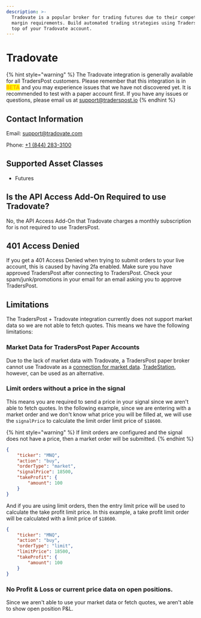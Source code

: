 ```yaml
---
description: >-
  Tradovate is a popular broker for trading futures due to their competitive
  margin requirements. Build automated trading strategies using TradersPost on
  top of your Tradovate account.
---
```


# Tradovate

{% hint style="warning" %}
The Tradovate integration is generally available for all TradersPost customers. Please remember that this integration is in <mark style="color:orange;">**BETA**</mark> and you may experience issues that we have not discovered yet. It is recommended to test with a paper account first. If you have any issues or questions, please email us at [support@traderspost.io](mailto:support@traderspost.io)
{% endhint %}

## Contact Information

Email: [support@tradovate.com](mailto:support@tradovate.com)

Phone: [+1 (844) 283-3100](tel:18442833100)

## Supported Asset Classes

* Futures

## Is the API Access Add-On Required to use Tradovate?

No, the API Access Add-On that Tradovate charges a monthly subscription for is not required to use TradersPost.

## 401 Access Denied

If you get a 401 Access Denied when trying to submit orders to your live account, this is caused by having 2fa enabled. Make sure you have approved TradersPost after connecting to TradersPost. Check your spam/junk/promotions in your email for an email asking you to approve TradersPost.

## Limitations

The TradersPost + Tradovate integration currently does not support market data so we are not able to fetch quotes. This means we have the following limitations:

### Market Data for TradersPost Paper Accounts

Due to the lack of market data with Tradovate, a TradersPost paper broker cannot use Tradovate as a [connection for market data](../learn/platform-concepts/paper-trading.md#market-data-source). [TradeStation](tradestation.md), however, can be used as an alternative.

### Limit orders without a price in the signal

This means you are required to send a price in your signal since we aren't able to fetch quotes. In the following example, since we are entering with a market order and we don't know what price you will be filled at, we will use the `signalPrice` to calculate the limit order limit price of `$18600`.

{% hint style="warning" %}
If limit orders are configured and the signal does not have a price, then a market order will be submitted.
{% endhint %}

```json
{
    "ticker": "MNQ",
    "action": "buy",
    "orderType": "market",
    "signalPrice": 18500,
    "takeProfit": {
        "amount": 100
    }
}
```

And if you are using limit orders, then the entry limit price will be used to calculate the take profit limit price. In this example, a take profit limit order will be calculated with a limit price of `$18600`.

```json
{
    "ticker": "MNQ",
    "action": "buy",
    "orderType": "limit",
    "limitPrice": 18500,
    "takeProfit": {
        "amount": 100
    }
}
```

### No Profit & Loss or current price data on open positions.

Since we aren't able to use your market data or fetch quotes, we aren't able to show open position P\&L.
